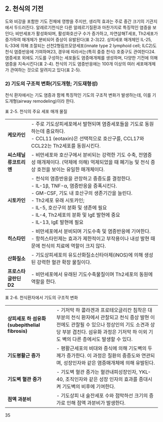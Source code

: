 ## 2. 천식의 기전

도와 비강을 포함한 기도 전체에 영향을 주지만, 생리적 효과는 주로 중간 크기의 기관지에서 두드러진다. 알레르기천식은 다른 알레르기질환과 마찬가지로 특징적인 염증을 보인다; 비만세포가 활성화되며, 활성화호산구 수가 증가하고, 자연살해T세포, Th2세포가 증가하여 매개체가 분비되어 증상이 유발된다(표 2-3)22. 상피세포 매개체인 IL-25, IL-33에 의해 조절되는 선천2형림프모양세포(innate type 2 lymphoid cell; ILC2)도 천식 염증반응에 기여하며23, 경우에 따라서는(특히 중증 천식) 호중구도 관여한다24. 염증세포 외에도 기도를 구성하는 세포들도 염증매개체를 생성하며, 다양한 기전에 의해 염증을 지속시킨다(표 2-4). 천식의 기도 염증반응에는 100개 이상의 여러 세포매개체가 관여하는 것으로 알려지고 있다(표 2-5).

### 2) 기도의 구조적 변화(기도개형; 기도재형성)

천식 환자에서는 기도 염증과 함께 특징적인 기도의 구조적 변화가 발생하는데, 이를 기도개형(airway remodeling)이라 한다.

표 2-5. 천식의 주요 세포 매개 물질

| | |
| :---------------- | :--------------------------------------------------------------------------------------------------------------------------------------------------------------------------------------------------------------------------------------------------------------------------------------------------------------------- |
| **케모카인** | - 주로 기도상피세포에서 발현되며 염증세포들을 기도로 동원하는데 중요하다.<br> - CCL11 (eotaxin)은 선택적으로 호산구를, CCL17와 CCL22는 Th2세포를 동원시킨다. |
| **씨스테닐 류코트리엔** | - 비만세포와 호산구에서 분비되는 강력한 기도 수축, 전염증성 매개체이다. (약제에 의해) 억제되었을 때 폐기능 및 천식 증상 호전을 보이는 유일한 매개체이다. |
| **시토카인** | - 천식의 염증반응을 관장하고 중증도를 결정한다.<br> - IL-1β, TNF-α, 염증반응을 증폭시킨다.<br> - GM-CSF, 기도 내 호산구의 생존기간을 늘린다.<br> - Th2세포 유래 시토카인;<br> - IL-5, 호산구의 분화 및 생존에 필요<br> - IL-4, Th2세포의 분화 및 IgE 발현에 중요<br> - IL-13, IgE 발현에 필요 |
| **히스타민** | - 비만세포에서 분비되며 기도수축 및 염증반응에 기여한다.<br> - 항히스타민제는 효과가 제한적이고 부작용이나 내성 발현 때문에 천식의 치료에 역할이 크지 않다. |
| **산화질소** | - 기도상피세포의 유도산화질소신타아제(iNOS)에 의해 생성된 강력한 혈관 확장 물질이다. |
| **프로스타글란딘 D2** | - 비만세포에서 유래된 기도수축물질이며 Th2세포의 동원에 역할을 한다. |

표 2-6. 천식환자에서 기도의 구조적 변화

| | |
| :----------------------------- | :------------------------------------------------------------------------------------------------------------------------------------------------------------------------------------------------------------------------------------------------------------------------------------------------------------------------------------------------------------------------------------------------------------------------------------------------------------------------------------------------------------------------------------------------------------------------------------------------------------------------------------------------------------------------------------------------------------------------------------------------------------------------------------------------------------------------------------------------------------------------------------------------------------------------------------------------ |
| **상피세포 하 섬유화 (subepithelial fibrosis)** | - 기저막 하 콜라겐과 프로테오글리칸 침착은 대부분의 천식 환자에서 관찰되고 천식 증상 발현 이전에도 관찰될 수 있으나 정상인의 기도 소견과 상당 부분 겹친다. 섬유화 과정은 기저막 하 이외 기도 벽의 다른 층에서도 발생할 수 있다. |
| **기도평활근 증가** | - 평활근세포의 비대와 증식에 의해 기도벽의 두께가 증가한다. 이 과정은 질환의 중증도와 연관되며, 성장인자와 같은 염증매개체에 의해 유발된다. |
| **기도벽 혈관 증가** | - 기도벽 혈관 증가는 혈관내피성장인자, YKL-40, 조직인자와 같은 성장 인자의 효과를 증대시켜 기도벽의 비후에 기여한다. |
| **점액 과분비** | - 기도상피 내 술잔세포 수와 점막하선 크기의 증가로 인해 점액 과분비가 발생한다. |

<PAGE>35
